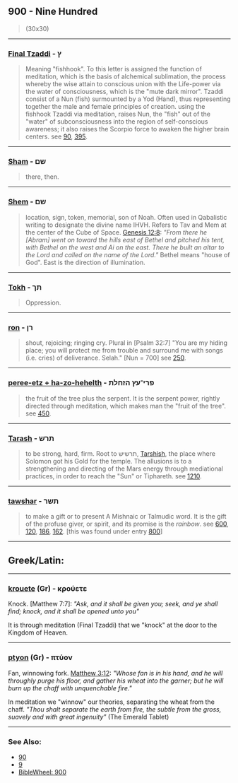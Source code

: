 ## 900 - Nine Hundred
> (30x30)

---

### [Final Tzaddi](/keys/Tf) - ץ
> Meaning "fishhook". To this letter is assigned the function of meditation, which is the basis of alchemical sublimation, the process whereby the wise attain to conscious union with the Life-power via the water of consciousness, which is the "mute dark mirror". Tzaddi consist of a Nun (fish) surmounted by a Yod (Hand), thus representing together the male and female principles of creation. using the fishhook Tzaddi via meditation, raises Nun, the "fish" out of the "water" of subconsciousness into the region of self-conscious awareness; it also raises the Scorpio force to awaken the higher brain centers. see [90](90), [395](395).

---

### [Sham](/keys/ShMf) - שם
> there, then.

---

### [Shem](/keys/ShMf) - שם
> location, sign, token, memorial, son of Noah. Often used in Qabalistic writing to designate the divine name IHVH. Refers to Tav and Mem at the center of the Cube of Space. [Genesis 12:8](http://biblehub.com/genesis/12-8.htm): *"From there he [Abram] went on toward the hills east of Bethel and pitched his tent, with Bethel on the west and Ai on the east. There he built an altar to the Lord and called on the name of the Lord."* Bethel means "house of God". East is the direction of illumination.

---

### [Tokh](/keys/ThKf) - תך
> Oppression.

---

### [ron](/keys/RNf) - רן
> shout, rejoicing; ringing cry. Plural in [Psalm 32:7] "You are my hiding place; you will protect me from trouble and surround me with songs (i.e. cries) of deliverance. Selah." [Nun = 700] see [250](250).

---

### [peree-etz + ha-zo-hehelth](/keys/PRI-OTz.HZChLTh) - פרי־עץ הזחלת
> the fruit of the tree plus the serpent. It is the serpent power, rightly directed through meditation, which makes man the "fruit of the tree". see [450](450).

---

### [Tarash](/keys/ThRSh) - תרש
> to be strong, hard, firm. Root to תרשיש, [Tarshish](/keys/ThRShISh), the place where Solomon got his Gold for the temple. The allusions is to a strengthening and directing of the Mars energy through mediational practices, in order to reach the "Sun" or Tiphareth. see [1210](1210).

---

### [tawshar](/keys/ThShR) - תשר
> to make a gift or to present A Mishnaic or Talmudic word. It is the gift of the profuse giver, or spirit, and its promise is the *rainbow*. see [600](600), [120](120), [186](186), [162](162). [this was found under entry [800](800)]

---

## Greek/Latin:

---

### [krouete](/greek?word=krouete) (Gr) - κρούετε
Knock. [Matthew 7:7]: *"Ask, and it shall be given you; seek, and ye shall find; knock, and it shall be opened unto you"*

It is through meditation (Final Tzaddi) that we "knock" at the door to the Kingdom of Heaven.

---

### [ptyon](/greek?word=ptuon) (Gr) - πτύον
Fan, winnowing fork. [Matthew 3:12](https://biblehub.com/matthew/3-12.htm): *"Whose fan is in his hand, and he will throughly purge his floor, and gather his wheat into the garner; but he will burn up the chaff with unquenchable fire."*

In meditation we "winnow" our theories, separating the wheat from the chaff. *"Thou shalt separate the earth from fire, the subtle from the gross, suavely and with great ingenuity"* (The Emerald Tablet)

---

### See Also:

- [90](90)
- [9](9)
- [BibleWheel: 900](https://www.biblewheel.com//GR/GR_Database.php?SearchBy_Gematria=900)
